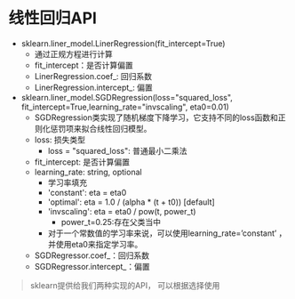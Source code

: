 # 线性回归API
* sklearn.liner_model.LinerRegression(fit_intercept=True)
    * 通过正规方程进行计算
    * fit_intercept：是否计算偏置
    * LinerRegression.coef_: 回归系数
    * LinerRegression.intercept_: 偏置
* sklearn.liner_model.SGDRegression(loss="squared_loss", fit_intercept=True,learning_rate="invscaling", eta0=0.01)
    * SGDRegression类实现了随机梯度下降学习，它支持不同的loss函数和正则化惩罚项来拟合线性回归模型。
    * loss: 损失类型
        * loss = "squared_loss": 普通最小二乘法
    * fit_intercept: 是否计算偏置
    * learning_rate: string, optional
        * 学习率填充
        * 'constant': eta = eta0
        * 'optimal': eta = 1.0 / (alpha * (t + t0)) [default]
        * 'invscaling': eta = eta0 / pow(t, power_t)
            * power_t=0.25:存在父类当中
        * 对于一个常数值的学习率来说，可以使用learning_rate=’constant’ ，并使用eta0来指定学习率。
    * SGDRegressor.coef_：回归系数
    * SGDRegressor.intercept_：偏置
    
> sklearn提供给我们两种实现的API， 可以根据选择使用